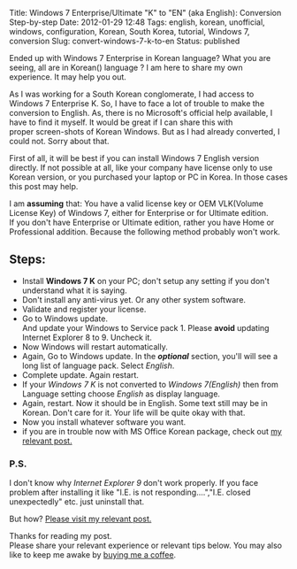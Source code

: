 Title: Windows 7 Enterprise/Ultimate "K" to "EN" (aka English): Conversion Step-by-step
Date: 2012-01-29 12:48
Tags: english, korean, unofficial, windows, configuration, Korean, South Korea, tutorial, Windows 7, conversion
Slug: convert-windows-7-k-to-en
Status: published


Ended up with Windows 7 Enterprise in Korean language? What you are seeing, all are in Korean() language ? I am here to share my own experience. It may help you out. 

As I was working for a South Korean conglomerate, I had access to Windows 7 Enterprise K. So, I have to face a lot of trouble to make the conversion to English. As, there is no Microsoft's official help available, I have to find it myself.  It would be great if I can share this with proper screen-shots of Korean Windows. But as I had already converted, I could not. Sorry about that.

 
First of all, it will be best if you can install Windows 7 English version directly. If not possible at all, like your company have license only to use Korean version, or you purchased your laptop or PC in Korea. In those cases this post may help.   
 
I am **assuming** that: 
You have a valid license key or OEM VLK(Volume License Key) of Windows 7, either for Enterprise or for Ultimate edition.  
If you don't have Enterprise or Ultimate edition, rather you have Home or Professional addition. Because the following method probably won't work.   
 
## Steps:

-   Install **Windows 7 K** on your PC; don't setup any setting if you don't understand what it is saying.
-   Don't install any anti-virus yet. Or any other system software.
-   Validate and register your license.
-   Go to Windows update.  
    And update your Windows to Service pack 1. Please **avoid** updating
    Internet Explorer 8 to 9. Uncheck it.
-   Now Windows will restart automatically.
-   Again, Go to Windows update. In the ***optional*** section, you'll will see a long list of language pack. Select *English*. 
-   Complete update. Again restart.
-   If your *Windows 7 K* is not converted to *Windows 7(English)* then from Language setting choose *English* as display language.
-   Again, restart. Now it should be in English. Some text still may be in Korean. Don't care for it. Your life will be quite okay with that.
-   Now you install whatever software you want.
-   if you are in trouble now with MS Office Korean package, check out [my relevant
    post.](http://kmonsoor.blogspot.com/2012/01/install-english-language-pack-of.html)

### P.S.
I don't know why *Internet Explorer 9* don't work properly. If you face problem after installing it like "I.E. is not responding....","I.E. closed unexpectedly" etc. just uninstall that.  

But how? [Please visit my relevant post.](http://kmonsoor.blogspot.com/2012/01/uninstall-crappy-and-slow-internet.html)

Thanks for reading my post.  
Please share your relevant experience or relevant tips below. You may also like to keep me awake by [buying me a
coffee](https://www.paypal.com/cgi-bin/webscr?cmd=_s-xclick&hosted_button_id=4H7BX94Z8MW9W).
